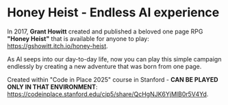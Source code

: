 # Honey Heist - Endless AI experience

In 2017, **Grant Howitt** created and published a beloved one page RPG **"Honey Heist"** that is available for anyone to play:
https://gshowitt.itch.io/honey-heist.

As AI seeps into our day-to-day life, now you can play this simple campaign endlessly by creating a new adventure that was born from one page.

Created within "Code in Place 2025" course in Stanford - **CAN BE PLAYED ONLY IN THAT ENVIRONMENT**: https://codeinplace.stanford.edu/cip5/share/QcHgNJK6YjMlB0r5V4Yd.



